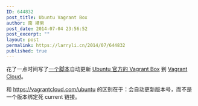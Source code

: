 ```yaml
---
ID: 644832
post_title: Ubuntu Vagrant Box
author: 南 靖男
post_date: 2014-07-04 23:56:52
post_excerpt: ""
layout: post
permalink: https://larryli.cn/2014/07/644832
published: true
---
```

花了一点时间写了<a href="https://github.com/larryli/vagrantcloud.v1/tree/master/update-ubuntu-vagrant-box" title="Update Ubuntu Vagrant Box">一个脚本</a>自动更新 <a href="https://cloud-images.ubuntu.com/vagrant/precise/">Ubuntu 官方的 Vagrant Box</a> 到 <a href="https://vagrantcloud.com/larryli">Vagrant Cloud</a>。

和 <a href="https://vagrantcloud.com/ubuntu">https://vagrantcloud.com/ubuntu</a> 的区别在于：会自动更新版本号，而不是一个版本绑定死 current 链接。